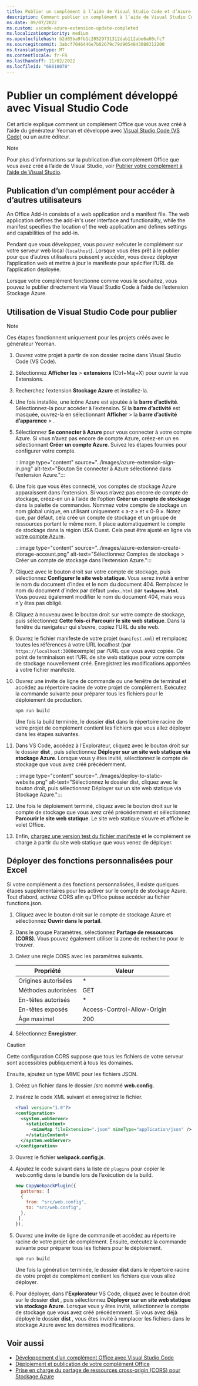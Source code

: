 ```yaml
---
title: Publier un complément à l’aide de Visual Studio Code et d’Azure
description: Comment publier un complément à l’aide de Visual Studio Code et d’Azure Active Directory
ms.date: 09/07/2022
ms.custom: vscode-azure-extension-update-completed
ms.localizationpriority: medium
ms.openlocfilehash: b2d05ba9fb1c20529731312dab112abe6a00cfc7
ms.sourcegitcommit: 3abcf7046446e7b02679c79d9054843088312200
ms.translationtype: MT
ms.contentlocale: fr-FR
ms.lasthandoff: 11/02/2022
ms.locfileid: "68810070"
---
```

# <a name="publish-an-add-in-developed-with-visual-studio-code"></a>Publier un complément développé avec Visual Studio Code

Cet article explique comment un complément Office que vous avez créé à l’aide du générateur Yeoman et développé avec [Visual Studio Code (VS Code)](https://code.visualstudio.com) ou un autre éditeur.

> [!NOTE]
> Pour plus d’informations sur la publication d’un complément Office que vous avez créé à l’aide de Visual Studio, voir [Publier votre complément à l’aide de Visual Studio](package-your-add-in-using-visual-studio.md).

## <a name="publishing-an-add-in-for-other-users-to-access"></a>Publication d’un complément pour accéder à d’autres utilisateurs

An Office Add-in consists of a web application and a manifest file. The web application defines the add-in's user interface and functionality, while the manifest specifies the location of the web application and defines settings and capabilities of the add-in.

Pendant que vous développez, vous pouvez exécuter le complément sur votre serveur web local (`localhost`). Lorsque vous êtes prêt à le publier pour que d’autres utilisateurs puissent y accéder, vous devez déployer l’application web et mettre à jour le manifeste pour spécifier l’URL de l’application déployée.

Lorsque votre complément fonctionne comme vous le souhaitez, vous pouvez le publier directement via Visual Studio Code à l’aide de l’extension Stockage Azure.

## <a name="using-visual-studio-code-to-publish"></a>Utilisation de Visual Studio Code pour publier

>[!NOTE]
> Ces étapes fonctionnent uniquement pour les projets créés avec le générateur Yeoman.

1. Ouvrez votre projet à partir de son dossier racine dans Visual Studio Code (VS Code).
1. Sélectionnez **Afficher les** > **extensions** (Ctrl+Maj+X) pour ouvrir la vue Extensions.
1. Recherchez l’extension **Stockage Azure** et installez-la.
1. Une fois installée, une icône Azure est ajoutée à la **barre d’activité**. Sélectionnez-la pour accéder à l’extension. Si la **barre d’activité** est masquée, ouvrez-la en sélectionnant **Afficher** >  la **barre d’activité** **d’apparence** > .
1. Sélectionnez **Se connecter à Azure** pour vous connecter à votre compte Azure. Si vous n’avez pas encore de compte Azure, créez-en un en sélectionnant **Créer un compte Azure**. Suivez les étapes fournies pour configurer votre compte.

    :::image type="content" source="../images/azure-extension-sign-in.png" alt-text="Bouton Se connecter à Azure sélectionné dans l’extension Azure.":::

1. Une fois que vous êtes connecté, vos comptes de stockage Azure apparaissent dans l’extension. Si vous n’avez pas encore de compte de stockage, créez-en un à l’aide de l’option **Créer un compte de stockage** dans la palette de commandes. Nommez votre compte de stockage un nom global unique, en utilisant uniquement « a-z » et « 0-9 ». Notez que, par défaut, cela crée un compte de stockage et un groupe de ressources portant le même nom. Il place automatiquement le compte de stockage dans la région USA Ouest. Cela peut être ajusté en ligne via [votre compte Azure](https://portal.azure.com/).

    :::image type="content" source="../images/azure-extension-create-storage-account.png" alt-text="Sélectionnez Comptes de stockage > Créer un compte de stockage dans l’extension Azure.":::

1. Cliquez avec le bouton droit sur votre compte de stockage, puis sélectionnez **Configurer le site web statique**. Vous serez invité à entrer le nom du document d’index et le nom du document 404. Remplacez le nom du document d’index par défaut `index.html` par **`taskpane.html`**. Vous pouvez également modifier le nom du document 404, mais vous n’y êtes pas obligé.
1. Cliquez à nouveau avec le bouton droit sur votre compte de stockage, puis sélectionnez **Cette fois-ci Parcourir le site web statique**. Dans la fenêtre du navigateur qui s’ouvre, copiez l’URL du site web.
1. Ouvrez le fichier manifeste de votre projet (`manifest.xml`) et remplacez toutes les références à votre URL localhost (par `https://localhost:3000`exemple) par l’URL que vous avez copiée. Ce point de terminaison est l’URL de site web statique pour votre compte de stockage nouvellement créé. Enregistrez les modifications apportées à votre fichier manifeste.
1. Ouvrez une invite de ligne de commande ou une fenêtre de terminal et accédez au répertoire racine de votre projet de complément. Exécutez la commande suivante pour préparer tous les fichiers pour le déploiement de production.

    ```command&nbsp;line
    npm run build
    ```

    Une fois la build terminée, le dossier **dist** dans le répertoire racine de votre projet de complément contient les fichiers que vous allez déployer dans les étapes suivantes.

1. Dans VS Code, accédez à l’Explorateur, cliquez avec le bouton droit sur le dossier **dist** , puis sélectionnez **Déployer sur un site web statique via stockage Azure**. Lorsque vous y êtes invité, sélectionnez le compte de stockage que vous avez créé précédemment.

    :::image type="content" source="../images/deploy-to-static-website.png" alt-text="Sélectionnez le dossier dist, cliquez avec le bouton droit, puis sélectionnez Déployer sur un site web statique via Stockage Azure.":::

1. Une fois le déploiement terminé, cliquez avec le bouton droit sur le compte de stockage que vous avez créé précédemment et sélectionnez **Parcourir le site web statique**. Le site web statique s’ouvre et affiche le volet Office.

1. Enfin, [chargez une version test du fichier manifeste](../testing/sideload-office-add-ins-for-testing.md) et le complément se charge à partir du site web statique que vous venez de déployer.

## <a name="deploy-custom-functions-for-excel"></a>Déployer des fonctions personnalisées pour Excel

Si votre complément a des fonctions personnalisées, il existe quelques étapes supplémentaires pour les activer sur le compte de stockage Azure. Tout d’abord, activez CORS afin qu’Office puisse accéder au fichier functions.json.

1. Cliquez avec le bouton droit sur le compte de stockage Azure et sélectionnez **Ouvrir dans le portail**.
1. Dans le groupe Paramètres, sélectionnez **Partage de ressources (CORS).** Vous pouvez également utiliser la zone de recherche pour le trouver.
1. Créez une règle CORS avec les paramètres suivants.

    |Propriété        |Valeur                        |
    |----------------|-----------------------------|
    |Origines autorisées | \*                          |
    |Méthodes autorisées | GET                         |
    |En-têtes autorisés | \*                          |
    |En-têtes exposés | Access-Control-Allow-Origin |
    |Âge maximal         | 200                          |

1. Sélectionnez **Enregistrer**.

> [!CAUTION]
> Cette configuration CORS suppose que tous les fichiers de votre serveur sont accessibles publiquement à tous les domaines.  

Ensuite, ajoutez un type MIME pour les fichiers JSON.

1. Créez un fichier dans le dossier /src nommé **web.config**.
1. Insérez le code XML suivant et enregistrez le fichier.

    ```xml
    <?xml version="1.0"?>
    <configuration>
      <system.webServer>
        <staticContent>
          <mimeMap fileExtension=".json" mimeType="application/json" />
        </staticContent>
      </system.webServer>
    </configuration> 
    ```

1. Ouvrez le fichier **webpack.config.js**.
1. Ajoutez le code suivant dans la liste de `plugins` pour copier le web.config dans le bundle lors de l’exécution de la build.

    ```javascript
    new CopyWebpackPlugin({
      patterns: [
      {
        from: "src/web.config",
        to: "src/web.config",
      },
     ],
    }),
    ```

1. Ouvrez une invite de ligne de commande et accédez au répertoire racine de votre projet de complément. Ensuite, exécutez la commande suivante pour préparer tous les fichiers pour le déploiement.

    ```command&nbsp;line
    npm run build
    ```

    Une fois la génération terminée, le dossier **dist** dans le répertoire racine de votre projet de complément contient les fichiers que vous allez déployer.

1. Pour déployer, dans **l’Explorateur** VS Code, cliquez avec le bouton droit sur le dossier **dist** , puis sélectionnez **Déployer sur un site web statique via stockage Azure**. Lorsque vous y êtes invité, sélectionnez le compte de stockage que vous avez créé précédemment. Si vous avez déjà déployé le dossier **dist** , vous êtes invité à remplacer les fichiers dans le stockage Azure avec les dernières modifications.

## <a name="see-also"></a>Voir aussi

- [Développement d’un complément Office avec Visual Studio Code](../develop/develop-add-ins-vscode.md)
- [Déploiement et publication de votre complément Office](../publish/publish.md)
- [Prise en charge du partage de ressources cross-origin (CORS) pour Stockage Azure](/rest/api/storageservices/cross-origin-resource-sharing--cors--support-for-the-azure-storage-services)

